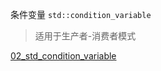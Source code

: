 
条件变量
`std::condition_variable`

>适用于生产者-消费者模式

[02_std_condition_variable](./02_std_condition_variable)
